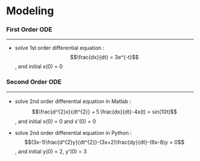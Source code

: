 # Modeling

<script type="text/javascript" src="../js/general.js"></script>

### First Order ODE
---

* solve 1st order differential equation : $$\frac{dx}{dt} = 3e^{-t}$$, and initial x(0) = 0

### Second Order ODE
---

* solve 2nd order differential equation in Matlab :　$$\frac{d^{2}x}{dt^{2}} +５\frac{dx}{dt}-4x(t) = sin(10t)$$, and initial x(0) = 0 and x'(0) = 0

* solve 2nd order differential equation in Python : $$(3x-1)\frac{d^{2}y}{dt^{2}}-(3x+2)\frac{dy}{dt}-(6x-8)y = 0$$, and initial y(0) = 2, y'(0) = 3